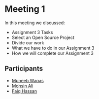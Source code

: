 # Meeting 1

In this meeting we discussed:

- Assignment 3 Tasks
- Select an Open Source Project
- Divide our work
- What we have to do in our Assignment 3 
- How we will complete our Assignment 3


## Participants

- [Muneeb Waqas](https://github.com/muneebwaqas416)
- [Mohsin Ali](https://github.com/mohsinali1051)
- [Faiq Hassan](https://github.com/faiqhassan420)
